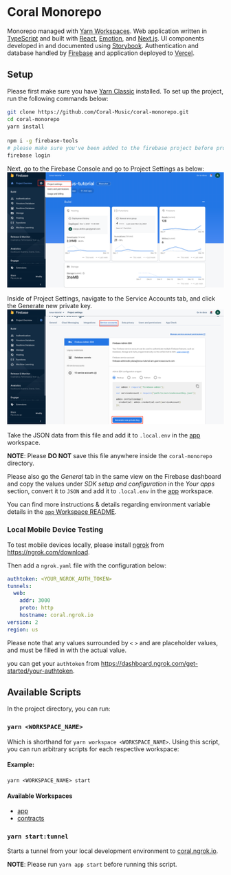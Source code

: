 # Coral Monorepo

Monorepo managed with [Yarn Workspaces](https://classic.yarnpkg.com/en/docs/workspaces/).
Web application written in [TypeScript](https://www.typescriptlang.org/) and built with [React](https://reactjs.org/), [Emotion](https://emotion.sh/docs/introduction), and [Next.js](https://nextjs.org/). UI components developed in and documented using [Storybook](https://storybook.js.org/).
Authentication and database handled by [Firebase](https://firebase.google.com/) and application deployed to [Vercel](https://vercel.com).

## Setup

Please first make sure you have [Yarn Classic](https://classic.yarnpkg.com/lang/en/docs/install) installed.
To set up the project, run the following commands below:

```bash
git clone https://github.com/Coral-Music/coral-monorepo.git
cd coral-monorepo
yarn install

npm i -g firebase-tools
# please make sure you've been added to the firebase project before proceeding with this step
firebase login
```

Next, go to the Firebase Console and go to Project Settings as below:
![image](./documentation/images/firebase_console.png)

Inside of Project Settings, navigate to the Service Accounts tab, and click the Generate new private key.
![image](./documentation/images/firebase_project_settings.png)

Take the JSON data from this file and add it to `.local.env` in the [app](/workspaces/app) workspace.

**NOTE**: Please **DO NOT** save this file anywhere inside the `coral-monorepo` directory.

Please also go the _General_ tab in the same view on the Firebase dashboard and copy the values under _SDK setup and configuration_ in the _Your apps_ section, convert it to `JSON` and add it to `.local.env` in the [app](/workspaces/app) workspace.

You can find more instructions & details regarding environment variable details in the [`app` Workspace README](/workspaces/app/README.md).

### Local Mobile Device Testing

To test mobile devices locally, please install [ngrok](https://ngrok.com/) from https://ngrok.com/download.

Then add a `ngrok.yaml` file with the configuration below:

```yaml
authtoken: <YOUR_NGROK_AUTH_TOKEN>
tunnels:
  web:
    addr: 3000
    proto: http
    hostname: coral.ngrok.io
version: 2
region: us
```

Please note that any values surrounded by `<` `>` and are placeholder values, and must be filled in with the actual value.

you can get your `authtoken` from https://dashboard.ngrok.com/get-started/your-authtoken.

## Available Scripts

In the project directory, you can run:

### `yarn <WORKSPACE_NAME>`

Which is shorthand for `yarn workspace <WORKSPACE_NAME>`.
Using this script, you can run arbitrary scripts for each respective workspace:

#### Example:

`yarn <WORKSPACE_NAME> start`

#### Available Workspaces

- [app](/workspaces/app)
- [contracts](/workspaces/contracts)

### `yarn start:tunnel`

Starts a tunnel from your local development environment to [coral.ngrok.io](https://coral.ngrok.io).

**NOTE**: Please run `yarn app start` before running this script.
